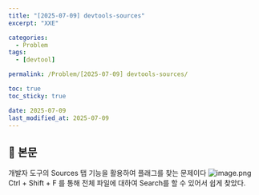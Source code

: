 ```yaml
---
title: "[2025-07-09] devtools-sources"
excerpt: "XXE"

categories:
  - Problem
tags:
  - [devtool]

permalink: /Problem/[2025-07-09] devtools-sources/

toc: true
toc_sticky: true

date: 2025-07-09
last_modified_at: 2025-07-09
---
```


## 🦥 본문

개발자 도구의 Sources 탭 기능을 활용하여 플래그를 찾는 문제이다
![image.png](https://yunseo10987.github.io/assets/images/posts_img/2025-07-09%20devtools/image.png)
Ctrl + Shift + F 를 통해 전체 파일에 대하여 Search를 할 수 있어서 쉽게 찾았다. 